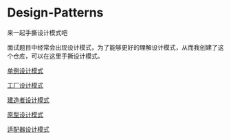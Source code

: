 # Design-Patterns
来一起手撕设计模式吧

面试题目中经常会出现设计模式，为了能够更好的理解设计模式，从而我创建了这个仓库，可以在这里手撕设计模式。

[单例设计模式](https://github.com/SleepingXiaoming/Design-Patterns/blob/main/DesignPatterns/src/singleton/%E5%8D%95%E4%BE%8B%E8%AE%BE%E8%AE%A1%E6%A8%A1%E5%BC%8F.md)

[工厂设计模式](https://github.com/SleepingXiaoming/Design-Patterns/blob/main/DesignPatterns/src/factory/%E5%B7%A5%E5%8E%82%E8%AE%BE%E8%AE%A1%E6%A8%A1%E5%BC%8F.md)

[建造者设计模式](https://github.com/SleepingXiaoming/Design-Patterns/blob/main/DesignPatterns/src/Builder/%E5%BB%BA%E9%80%A0%E8%80%85%E6%A8%A1%E5%BC%8F.md)

[原型设计模式]()

[适配器设计模式]()